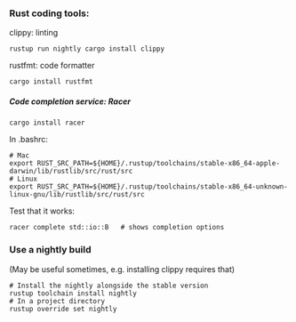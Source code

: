 
### Rust coding tools:

clippy: linting

    rustup run nightly cargo install clippy
    
rustfmt: code formatter

    cargo install rustfmt

##### Code completion service: Racer

    cargo install racer

In .bashrc:

    # Mac
    export RUST_SRC_PATH=${HOME}/.rustup/toolchains/stable-x86_64-apple-darwin/lib/rustlib/src/rust/src
    # Linux
    export RUST_SRC_PATH=${HOME}/.rustup/toolchains/stable-x86_64-unknown-linux-gnu/lib/rustlib/src/rust/src

Test that it works:

    racer complete std::io::B   # shows completion options
    
### Use a nightly build

(May be useful sometimes, e.g. installing clippy requires that)

    # Install the nightly alongside the stable version
    rustup toolchain install nightly
    # In a project directory
    rustup override set nightly

